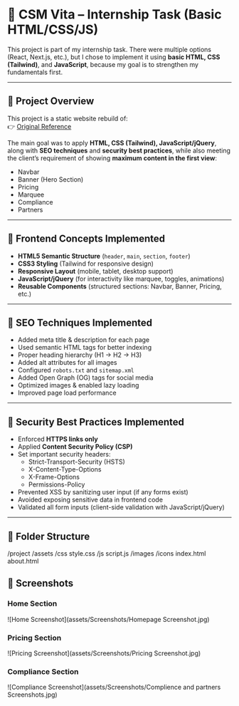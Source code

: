 # 📖 CSM Vita – Internship Task (Basic HTML/CSS/JS)

This project is part of my internship task. There were multiple options (React, Next.js, etc.), but I chose to implement it using **basic HTML, CSS (Tailwind)**, and **JavaScript**, because my goal is to strengthen my fundamentals first.  

---

## 🔹 Project Overview
This project is a static website rebuild of:  
👉 [Original Reference](https://vita.spsnet.com/csm-vita/)  

The main goal was to apply **HTML, CSS (Tailwind), JavaScript/jQuery**, along with **SEO techniques** and **security best practices**, while also meeting the client’s requirement of showing **maximum content in the first view**:  
- Navbar  
- Banner (Hero Section)  
- Pricing  
- Marquee  
- Compliance  
- Partners  

---

## 🔹 Frontend Concepts Implemented
- **HTML5 Semantic Structure** (`header`, `main`, `section`, `footer`)  
- **CSS3 Styling** (Tailwind for responsive design)  
- **Responsive Layout** (mobile, tablet, desktop support)  
- **JavaScript/jQuery** (for interactivity like marquee, toggles, animations)  
- **Reusable Components** (structured sections: Navbar, Banner, Pricing, etc.)  

---

## 🔹 SEO Techniques Implemented
- Added meta title & description for each page  
- Used semantic HTML tags for better indexing  
- Proper heading hierarchy (H1 → H2 → H3)  
- Added alt attributes for all images  
- Configured `robots.txt` and `sitemap.xml`  
- Added Open Graph (OG) tags for social media  
- Optimized images & enabled lazy loading  
- Improved page load performance  

---

## 🔹 Security Best Practices Implemented
- Enforced **HTTPS links only**  
- Applied **Content Security Policy (CSP)**  
- Set important security headers:
  - Strict-Transport-Security (HSTS)  
  - X-Content-Type-Options  
  - X-Frame-Options  
  - Permissions-Policy  
- Prevented XSS by sanitizing user input (if any forms exist)  
- Avoided exposing sensitive data in frontend code  
- Validated all form inputs (client-side validation with JavaScript/jQuery)  

---

## 🔹 Folder Structure
/project
/assets
/css
style.css
/js
script.js
/images
/icons
index.html
about.html
## 🔹 Screenshots

### Home Section
![Home Screenshot](assets/Screenshots/Homepage Screenshot.jpg)

### Pricing Section
![Pricing Screenshot](assets/Screenshots/Pricing Screenshot.jpg)

### Compliance Section
![Compliance Screenshot](assets/Screenshots/Complience and partners Screenshots.jpg)

